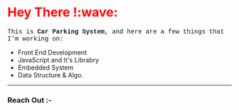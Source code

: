 <h1 align="left" style="color:red" >Hey There !:wave:</h1>
<p style="font-family:'Courier New'" >This is <b>Car Parking System</b>, and here are a few things that I'm working on:</p>

<ul>
  <li>Front End Development</li>
  <li>JavaScript and It's Librabry</li>
  <li>Embedded System</li>
  <li>Data Structure & Algo.</li>
</ul>
<hr>
<h3 align="left">Reach Out :-</h3>
